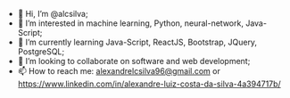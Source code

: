 - 👋 Hi, I’m @alcsilva;
- 👀 I’m interested in machine learning, Python, neural-network, Java-Script;
- 🌱 I’m currently learning Java-Script, ReactJS, Bootstrap, JQuery, PostgreSQL;
- 💞️ I’m looking to collaborate on software and web development;
- 📫 How to reach me: alexandrelcsilva96@gmail.com or https://www.linkedin.com/in/alexandre-luiz-costa-da-silva-4a394717b/

<!---
alcsilva/alcsilva is a ✨ special ✨ repository because its `README.md` (this file) appears on your GitHub profile.
You can click the Preview link to take a look at your changes.
--->
